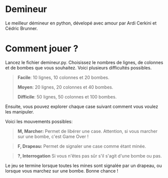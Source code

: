 # Demineur
Le meilleur démineur en python, dévelopé avec amour par Ardi Cerkini et Cédric Brunner.

# Comment jouer ?
Lancez le fichier demineur.py. Choisissez le nombres de lignes, de colonnes et de bombes que vous souhaitez.
Voici plusieurs difficultés possibles.

>**Facile**: 10 lignes, 10 colonnes et 20 bombes.
>
>**Moyen**: 20 lignes, 20 colonnes et 40 bombes.
>
>**Difficile**: 50 lignes, 50 colonnes et 100 bombes.

Ensuite, vous pouvez explorer chaque case suivant comment vous voulez les manipuler.

Voici les mouvements possibles:

>**M, Marcher:**
>Permet de libérer une case. Attention, si vous marcher sur une bombe, c'est Game Over !

>**F, Drapeau:**
>Permet de signaler une case comme étant minée.

>**?, Interrogation**
>Si vous n'êtes pas sûr s'il s'agit d'une bombe ou pas.

Le jeu se termine lorsque toutes les mines sont signalée par un drapeau, ou lorsque vous marchez sur une bombe. Bonne chance !